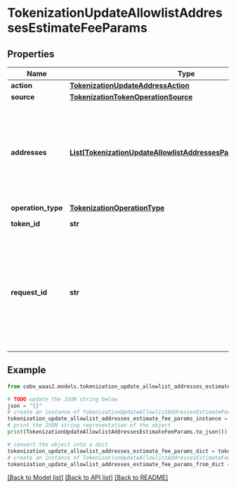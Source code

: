 # TokenizationUpdateAllowlistAddressesEstimateFeeParams


## Properties

Name | Type | Description | Notes
------------ | ------------- | ------------- | -------------
**action** | [**TokenizationUpdateAddressAction**](TokenizationUpdateAddressAction.md) |  | 
**source** | [**TokenizationTokenOperationSource**](TokenizationTokenOperationSource.md) |  | 
**addresses** | [**List[TokenizationUpdateAllowlistAddressesParamsAddressesInner]**](TokenizationUpdateAllowlistAddressesParamsAddressesInner.md) | A list of addresses to manage. For &#39;add&#39; operations, notes can be provided. For &#39;remove&#39; operations, notes are ignored. | 
**operation_type** | [**TokenizationOperationType**](TokenizationOperationType.md) |  | 
**token_id** | **str** | The ID of the token. | 
**request_id** | **str** | The request ID that is used to track a transaction request. The request ID is provided by you and must be unique within your organization. | [optional] 

## Example

```python
from cobo_waas2.models.tokenization_update_allowlist_addresses_estimate_fee_params import TokenizationUpdateAllowlistAddressesEstimateFeeParams

# TODO update the JSON string below
json = "{}"
# create an instance of TokenizationUpdateAllowlistAddressesEstimateFeeParams from a JSON string
tokenization_update_allowlist_addresses_estimate_fee_params_instance = TokenizationUpdateAllowlistAddressesEstimateFeeParams.from_json(json)
# print the JSON string representation of the object
print(TokenizationUpdateAllowlistAddressesEstimateFeeParams.to_json())

# convert the object into a dict
tokenization_update_allowlist_addresses_estimate_fee_params_dict = tokenization_update_allowlist_addresses_estimate_fee_params_instance.to_dict()
# create an instance of TokenizationUpdateAllowlistAddressesEstimateFeeParams from a dict
tokenization_update_allowlist_addresses_estimate_fee_params_from_dict = TokenizationUpdateAllowlistAddressesEstimateFeeParams.from_dict(tokenization_update_allowlist_addresses_estimate_fee_params_dict)
```
[[Back to Model list]](../README.md#documentation-for-models) [[Back to API list]](../README.md#documentation-for-api-endpoints) [[Back to README]](../README.md)


